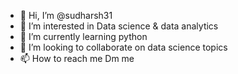 - 👋 Hi, I’m @sudharsh31
- 👀 I’m interested in Data science & data analytics 
- 🌱 I’m currently learning python 
- 💞️ I’m looking to collaborate on data science topics 
- 📫 How to reach me Dm me

<!---
sudharsh31/sudharsh31 is a ✨ special ✨ repository because its `README.md` (this file) appears on your GitHub profile.
You can click the Preview link to take a look at your changes.
--->
